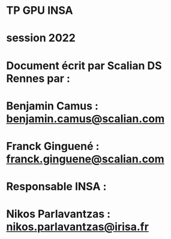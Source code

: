 # TP GPU INSA
# session 2022
# Document écrit par Scalian DS Rennes par :
# Benjamin Camus  : benjamin.camus@scalian.com
# Franck Ginguené : franck.ginguene@scalian.com

# Responsable INSA : 
# Nikos Parlavantzas : nikos.parlavantzas@irisa.fr
